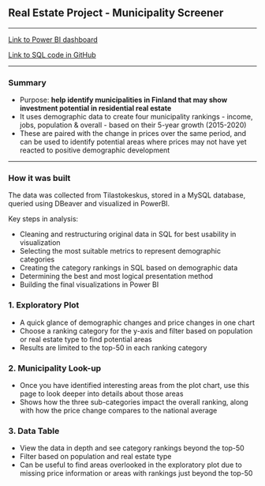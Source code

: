 ## Real Estate Project - Municipality Screener
---

[Link to Power BI dashboard](https://app.powerbi.com/view?r=eyJrIjoiYWMxMWVkOWItMzg5Yy00YzU5LWFkNjAtMjM2NmQ5NzFmMDFmIiwidCI6IjU3YTZkZmMxLTI3MWUtNDIyNS1hYTMzLTFkNGM2ZmVhNjYxYSIsImMiOjh9)

[Link to SQL code in GitHub](https://github.com/ThomasDanford/RealEstateProject/blob/main/SQL_queries.sql)

---

### Summary

* Purpose: **help identify municipalities in Finland that may show investment potential in residential real estate**
* It uses demographic data to create four municipality rankings - income, jobs, population & overall - based on their 5-year growth (2015-2020)
* These are paired with the change in prices over the same period, and can be used to identify potential areas where prices may not have yet reacted to positive demographic development

---

### How it was built

The data was collected from Tilastokeskus, stored in a MySQL database, queried using DBeaver and visualized in PowerBI.

Key steps in analysis:
* Cleaning and restructuring original data in SQL for best usability in visualization
* Selecting the most suitable metrics to represent demographic categories
* Creating the category rankings in SQL based on demographic data
* Determining the best and most logical presentation method
* Building the final visualizations in Power BI

### 1. Exploratory Plot

* A quick glance of demographic changes and price changes in one chart
* Choose a ranking category for the y-axis and filter based on population or real estate type to find potential areas
* Results are limited to the top-50 in each ranking category

### 2. Municipality Look-up

* Once you have identified interesting areas from the plot chart, use this page to look deeper into details about those areas
* Shows how the three sub-categories impact the overall ranking, along with how the price change compares to the national average

### 3. Data Table

* View the data in depth and see category rankings beyond the top-50
* Filter based on population and real estate type
* Can be useful to find areas overlooked in the exploratory plot due to missing price information or areas with rankings just beyond the top-50
